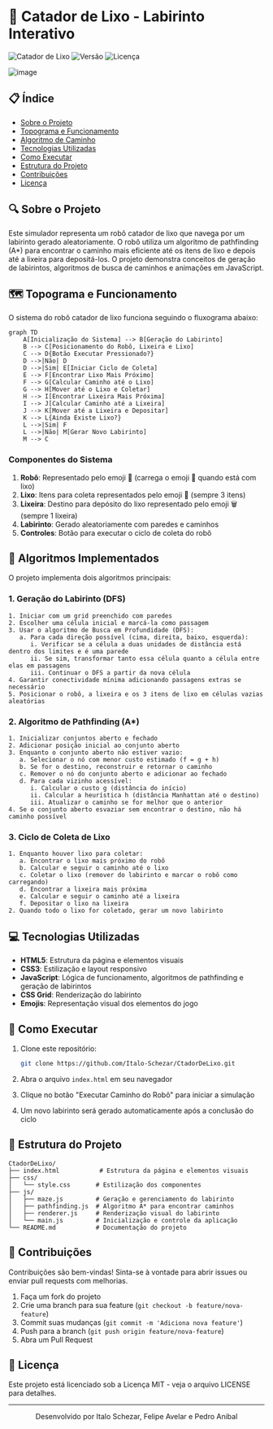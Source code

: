 # 🤖 Catador de Lixo - Labirinto Interativo

![Catador de Lixo](https://img.shields.io/badge/Robô-Catador_de_Lixo-blue)
![Versão](https://img.shields.io/badge/Versão-1.0-green)
![Licença](https://img.shields.io/badge/Licença-MIT-yellow)

![image](https://github.com/user-attachments/assets/2f9110cf-9230-4723-a3e3-f739863ee94d)

## 📋 Índice

- [Sobre o Projeto](#-sobre-o-projeto)
- [Topograma e Funcionamento](#-topograma-e-funcionamento)
- [Algoritmo de Caminho](#-algoritmo-de-caminho)
- [Tecnologias Utilizadas](#-tecnologias-utilizadas)
- [Como Executar](#-como-executar)
- [Estrutura do Projeto](#-estrutura-do-projeto)
- [Contribuições](#-contribuições)
- [Licença](#-licença)

## 🔍 Sobre o Projeto

Este simulador representa um robô catador de lixo que navega por um labirinto gerado aleatoriamente. O robô utiliza um algoritmo de pathfinding (A*) para encontrar o caminho mais eficiente até os itens de lixo e depois até a lixeira para depositá-los. O projeto demonstra conceitos de geração de labirintos, algoritmos de busca de caminhos e animações em JavaScript.

## 🗺️ Topograma e Funcionamento

O sistema do robô catador de lixo funciona seguindo o fluxograma abaixo:

```mermaid
graph TD
    A[Inicialização do Sistema] --> B[Geração do Labirinto]
    B --> C[Posicionamento do Robô, Lixeira e Lixo]
    C --> D{Botão Executar Pressionado?}
    D -->|Não| D
    D -->|Sim| E[Iniciar Ciclo de Coleta]
    E --> F[Encontrar Lixo Mais Próximo]
    F --> G[Calcular Caminho até o Lixo]
    G --> H[Mover até o Lixo e Coletar]
    H --> I[Encontrar Lixeira Mais Próxima]
    I --> J[Calcular Caminho até a Lixeira]
    J --> K[Mover até a Lixeira e Depositar]
    K --> L{Ainda Existe Lixo?}
    L -->|Sim| F
    L -->|Não| M[Gerar Novo Labirinto]
    M --> C
```

### Componentes do Sistema

1. **Robô**: Representado pelo emoji 🤖 (carrega o emoji 🚮 quando está com lixo)
2. **Lixo**: Itens para coleta representados pelo emoji 🚮 (sempre 3 itens)
3. **Lixeira**: Destino para depósito do lixo representado pelo emoji 🗑️ (sempre 1 lixeira)
4. **Labirinto**: Gerado aleatoriamente com paredes e caminhos
5. **Controles**: Botão para executar o ciclo de coleta do robô

## 🧮 Algoritmos Implementados

O projeto implementa dois algoritmos principais:

### 1. Geração do Labirinto (DFS)

```
1. Iniciar com um grid preenchido com paredes
2. Escolher uma célula inicial e marcá-la como passagem
3. Usar o algoritmo de Busca em Profundidade (DFS):
   a. Para cada direção possível (cima, direita, baixo, esquerda):
      i. Verificar se a célula a duas unidades de distância está dentro dos limites e é uma parede
      ii. Se sim, transformar tanto essa célula quanto a célula entre elas em passagens
      iii. Continuar o DFS a partir da nova célula
4. Garantir conectividade mínima adicionando passagens extras se necessário
5. Posicionar o robô, a lixeira e os 3 itens de lixo em células vazias aleatórias
```

### 2. Algoritmo de Pathfinding (A*)

```
1. Inicializar conjuntos aberto e fechado
2. Adicionar posição inicial ao conjunto aberto
3. Enquanto o conjunto aberto não estiver vazio:
   a. Selecionar o nó com menor custo estimado (f = g + h)
   b. Se for o destino, reconstruir e retornar o caminho
   c. Remover o nó do conjunto aberto e adicionar ao fechado
   d. Para cada vizinho acessível:
      i. Calcular o custo g (distância do início)
      ii. Calcular a heurística h (distância Manhattan até o destino)
      iii. Atualizar o caminho se for melhor que o anterior
4. Se o conjunto aberto esvaziar sem encontrar o destino, não há caminho possível
```

### 3. Ciclo de Coleta de Lixo

```
1. Enquanto houver lixo para coletar:
   a. Encontrar o lixo mais próximo do robô
   b. Calcular e seguir o caminho até o lixo
   c. Coletar o lixo (remover do labirinto e marcar o robô como carregando)
   d. Encontrar a lixeira mais próxima
   e. Calcular e seguir o caminho até a lixeira
   f. Depositar o lixo na lixeira
2. Quando todo o lixo for coletado, gerar um novo labirinto
```

## 💻 Tecnologias Utilizadas

- **HTML5**: Estrutura da página e elementos visuais
- **CSS3**: Estilização e layout responsivo
- **JavaScript**: Lógica de funcionamento, algoritmos de pathfinding e geração de labirintos
- **CSS Grid**: Renderização do labirinto
- **Emojis**: Representação visual dos elementos do jogo

## 🚀 Como Executar

1. Clone este repositório:
   ```bash
   git clone https://github.com/Italo-Schezar/CtadorDeLixo.git
   ```

2. Abra o arquivo `index.html` em seu navegador

3. Clique no botão "Executar Caminho do Robô" para iniciar a simulação

4. Um novo labirinto será gerado automaticamente após a conclusão do ciclo

## 📁 Estrutura do Projeto

```
CtadorDeLixo/
├── index.html           # Estrutura da página e elementos visuais
├── css/
│   └── style.css       # Estilização dos componentes
├── js/
│   ├── maze.js         # Geração e gerenciamento do labirinto
│   ├── pathfinding.js  # Algoritmo A* para encontrar caminhos
│   ├── renderer.js     # Renderização visual do labirinto
│   └── main.js         # Inicialização e controle da aplicação
└── README.md           # Documentação do projeto
```

## 🤝 Contribuições

Contribuições são bem-vindas! Sinta-se à vontade para abrir issues ou enviar pull requests com melhorias.

1. Faça um fork do projeto
2. Crie uma branch para sua feature (`git checkout -b feature/nova-feature`)
3. Commit suas mudanças (`git commit -m 'Adiciona nova feature'`)
4. Push para a branch (`git push origin feature/nova-feature`)
5. Abra um Pull Request

## 📄 Licença

Este projeto está licenciado sob a Licença MIT - veja o arquivo LICENSE para detalhes.

---

<p align="center">
  Desenvolvido por Italo Schezar, Felipe Avelar e Pedro Anibal
</p>
